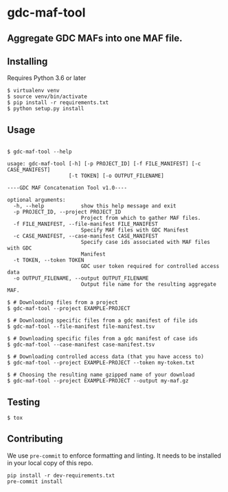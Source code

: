 # gdc-maf-tool

## Aggregate GDC MAFs into one MAF file.

Installing
---

Requires Python 3.6 or later

```shell
$ virtualenv venv
$ source venv/bin/activate
$ pip install -r requirements.txt
$ python setup.py install
```

Usage
---

```shell

$ gdc-maf-tool --help

usage: gdc-maf-tool [-h] [-p PROJECT_ID] [-f FILE_MANIFEST] [-c CASE_MANIFEST]
                    [-t TOKEN] [-o OUTPUT_FILENAME]

----GDC MAF Concatenation Tool v1.0----

optional arguments:
  -h, --help            show this help message and exit
  -p PROJECT_ID, --project PROJECT_ID
                        Project from which to gather MAF files.
  -f FILE_MANIFEST, --file-manifest FILE_MANIFEST
                        Specify MAF files with GDC Manifest
  -c CASE_MANIFEST, --case-manifest CASE_MANIFEST
                        Specify case ids associated with MAF files with GDC
                        Manifest
  -t TOKEN, --token TOKEN
                        GDC user token required for controlled access data
  -o OUTPUT_FILENAME, --output OUTPUT_FILENAME
                        Output file name for the resulting aggregate MAF.

$ # Downloading files from a project
$ gdc-maf-tool --project EXAMPLE-PROJECT

$ # Downloading specific files from a gdc manifest of file ids
$ gdc-maf-tool --file-manifest file-manifest.tsv

$ # Downloading specific files from a gdc manifest of case ids
$ gdc-maf-tool --case-manifest case-manifest.tsv

$ # Downloading controlled access data (that you have access to)
$ gdc-maf-tool --project EXAMPLE-PROJECT --token my-token.txt

$ # Choosing the resulting name gzipped name of your download
$ gdc-maf-tool --project EXAMPLE-PROJECT --output my-maf.gz
```

Testing
---

```shell
$ tox
```

Contributing
---

We use `pre-commit` to enforce formatting and linting.  It needs to be installed 
in your local copy of this repo.

```shell script
pip install -r dev-requirements.txt
pre-commit install
```
